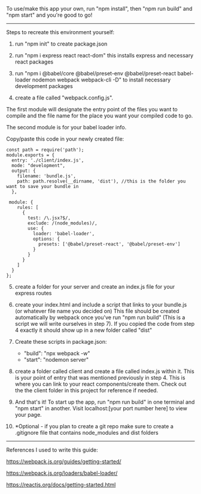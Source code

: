 To use/make this app your own, run "npm install", then "npm run build" and "npm start" and you're good to go!

---

Steps to recreate this environment yourself:

1. run "npm init" to create package.json

2. run "npm i express react react-dom" this installs express and necessary react packages

3. run "npm i @babel/core @babel/preset-env @babel/preset-react babel-loader nodemon webpack webpack-cli -D" to install necessary development packages

4. create a file called "webpack.config.js".

The first module will designate the entry point of the files you want to compile
and the file name for the place you want your compiled code to go.

The second module is for your babel loader info.

Copy/paste this code in your newly created file:

    const path = require('path');
    module.exports = {
      entry: './client/index.js',
      mode: "development",
      output: {
        filename: 'bundle.js',
        path: path.resolve(__dirname, 'dist'), //this is the folder you want to save your bundle in
      },

     module: {
        rules: [
          {
            test: /\.jsx?$/,
            exclude: /(node_modules)/,
            use: {
              loader: 'babel-loader',
              options: {
                presets: ['@babel/preset-react', '@babel/preset-env']
              }
            }
          }
        ]
      }
    };

5. create a folder for your server and create an index.js file for your express routes

6. create your index.html and include a script that links to your bundle.js (or whatever file name you decided on)
   This file should be created automatically by webpack once you've run "npm run build" (This is a script we will write ourselves in step 7).
   If you copied the code from step 4 exactly it should show up in a new folder called "dist"

7. Create these scripts in package.json:

   - "build": "npx webpack -w"
   - "start": "nodemon server"

8. create a folder called client and create a file called index.js within it. This is your point of entry that was mentioned previously in step 4.
   This is where you can link to your react components/create them. Check out the the client folder in this project for reference if needed.

9. And that's it! To start up the app, run "npm run build" in one terminal and "npm start" in another. Visit localhost:[your port number here] to view your page.

10. \*Optional - if you plan to create a git repo make sure to create a .gitignore file that contains node_modules and dist folders

---

References I used to write this guide:

https://webpack.js.org/guides/getting-started/

https://webpack.js.org/loaders/babel-loader/

https://reactjs.org/docs/getting-started.html

